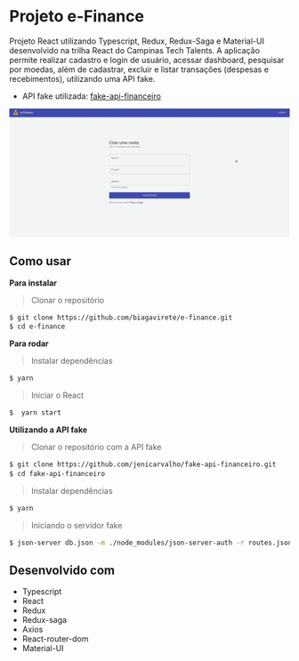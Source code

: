 # Projeto e-Finance

Projeto React utilizando Typescript, Redux, Redux-Saga e Material-UI desenvolvido na trilha React do Campinas Tech Talents.
A aplicação permite realizar cadastro e login de usuário, acessar dashboard, pesquisar por moedas, além de cadastrar, excluir e listar transações (despesas e recebimentos), utilizando uma API fake.

* API fake utilizada: <a href="https://github.com/jenicarvalho/fake-api-financeiro">fake-api-financeiro</a>

<p align="center"><img src="https://github.com/biagavirete/e-finance/blob/master/src/assets/gif2-finance.gif" /></p>

## Como usar

**Para instalar**
> Clonar o repositório

```bash
$ git clone https://github.com/biagavirete/e-finance.git
$ cd e-finance
```

**Para rodar**
> Instalar dependências

```bash
$ yarn
```

> Iniciar o React

```bash
$  yarn start
```

**Utilizando a API fake**

> Clonar o repositório com a API fake

```bash
$ git clone https://github.com/jenicarvalho/fake-api-financeiro.git
$ cd fake-api-financeiro
```

> Instalar dependências

```bash
$ yarn
```

> Iniciando o servidor fake

```bash
$ json-server db.json -m ./node_modules/json-server-auth -r routes.json --port 4000
```

## Desenvolvido com

* Typescript
* React
* Redux
* Redux-saga
* Axios
* React-router-dom
* Material-UI
